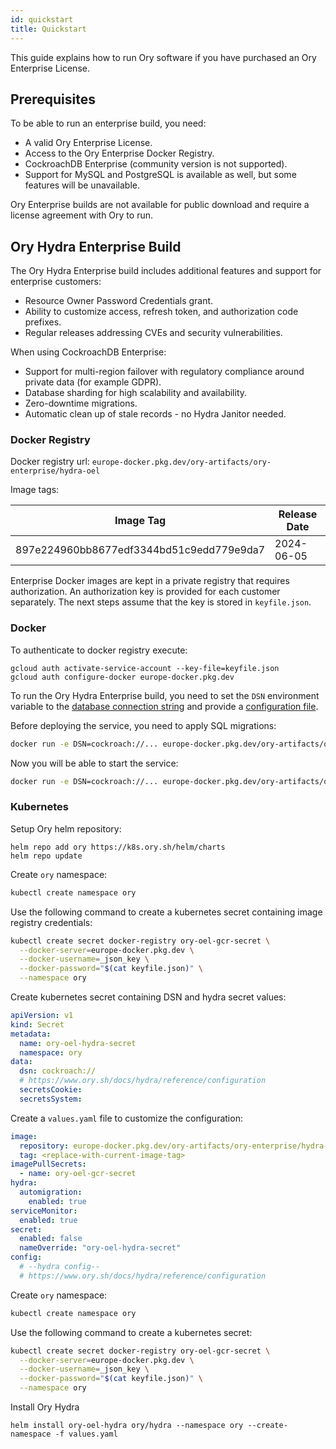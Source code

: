 ```yaml
---
id: quickstart
title: Quickstart
---
```


This guide explains how to run Ory software if you have purchased an Ory Enterprise License.

## Prerequisites

To be able to run an enterprise build, you need:

- A valid Ory Enterprise License.
- Access to the Ory Enterprise Docker Registry.
- CockroachDB Enterprise (community version is not supported).
- Support for MySQL and PostgreSQL is available as well, but some features will be unavailable.

Ory Enterprise builds are not available for public download and require a license agreement with Ory to run.

## Ory Hydra Enterprise Build

The Ory Hydra Enterprise build includes additional features and support for enterprise customers:

- Resource Owner Password Credentials grant.
- Ability to customize access, refresh token, and authorization code prefixes.
- Regular releases addressing CVEs and security vulnerabilities.

When using CockroachDB Enterprise:

- Support for multi-region failover with regulatory compliance around private data (for example GDPR).
- Database sharding for high scalability and availability.
- Zero-downtime migrations.
- Automatic clean up of stale records - no Hydra Janitor needed.

### Docker Registry

Docker registry url: `europe-docker.pkg.dev/ory-artifacts/ory-enterprise/hydra-oel`

Image tags:

| Image Tag                                | Release Date |
| ---------------------------------------- | ------------ |
| 897e224960bb8677edf3344bd51c9edd779e9da7 | 2024-06-05   |

Enterprise Docker images are kept in a private registry that requires authorization. An authorization key is provided for each
customer separately. The next steps assume that the key is stored in `keyfile.json`.

### Docker

To authenticate to docker registry execute:

```
gcloud auth activate-service-account --key-file=keyfile.json
gcloud auth configure-docker europe-docker.pkg.dev
```

To run the Ory Hydra Enterprise build, you need to set the `DSN` environment variable to the
[database connection string](../deployment.md) and provide a [configuration file](../../hydra/reference/configuration.mdx).

Before deploying the service, you need to apply SQL migrations:

```bash
docker run -e DSN=cockroach://... europe-docker.pkg.dev/ory-artifacts/ory-enterprise/hydra-oel -- migrate sql -e  -f /path/to/config.yaml
```

Now you will be able to start the service:

```bash
docker run -e DSN=cockroach://... europe-docker.pkg.dev/ory-artifacts/ory-enterprise/hydra-oel -- serve all -f /path/to/config.yaml
```

### Kubernetes

Setup Ory helm repository:

```
helm repo add ory https://k8s.ory.sh/helm/charts
helm repo update
```

Create `ory` namespace:

```bash
kubectl create namespace ory
```

Use the following command to create a kubernetes secret containing image registry credentials:

```bash
kubectl create secret docker-registry ory-oel-gcr-secret \
  --docker-server=europe-docker.pkg.dev \
  --docker-username=_json_key \
  --docker-password="$(cat keyfile.json)" \
  --namespace ory

```

Create kubernetes secret containing DSN and hydra secret values:

```yaml
apiVersion: v1
kind: Secret
metadata:
  name: ory-oel-hydra-secret
  namespace: ory
data:
  dsn: cockroach://
  # https://www.ory.sh/docs/hydra/reference/configuration
  secretsCookie:
  secretsSystem:
```

Create a `values.yaml` file to customize the configuration:

```yaml
image:
  repository: europe-docker.pkg.dev/ory-artifacts/ory-enterprise/hydra-oel
  tag: <replace-with-current-image-tag>
imagePullSecrets:
  - name: ory-oel-gcr-secret
hydra:
  automigration:
    enabled: true
serviceMonitor:
  enabled: true
secret:
  enabled: false
  nameOverride: "ory-oel-hydra-secret"
config:
  # --hydra config--
  # https://www.ory.sh/docs/hydra/reference/configuration
```

Create `ory` namespace:

```bash
kubectl create namespace ory
```

Use the following command to create a kubernetes secret:

```bash
kubectl create secret docker-registry ory-oel-gcr-secret \
  --docker-server=europe-docker.pkg.dev \
  --docker-username=_json_key \
  --docker-password="$(cat keyfile.json)" \
  --namespace ory

```

Install Ory Hydra

```
helm install ory-oel-hydra ory/hydra --namespace ory --create-namespace -f values.yaml
```
